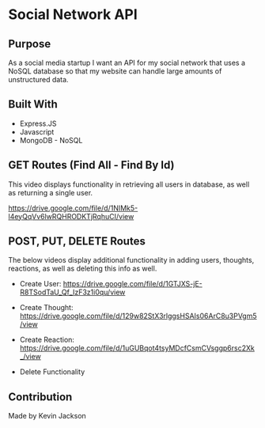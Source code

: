 # Social Network API

## Purpose
As a social media startup I want an API for my social network that uses a NoSQL database so that my website can handle large amounts of unstructured data.

## Built With 
* Express.JS
* Javascript
* MongoDB - NoSQL

## GET Routes (Find All - Find By Id)

This video displays functionality in retrieving all users in database, as well as returning a single user.

https://drive.google.com/file/d/1NIMk5-l4eyQqVv6lwRQHRODKTjRqhuCI/view

## POST, PUT, DELETE Routes

The below videos display additional functionality in adding users, thoughts, reactions, as well as deleting this info as well.

* Create User:
https://drive.google.com/file/d/1GTJXS-jE-R8TSodTaU_Qf_IzF3z1i0qu/view


* Create Thought:
https://drive.google.com/file/d/129w82StX3rlggsHSAIs06ArC8u3PVgm5/view


* Create Reaction:
https://drive.google.com/file/d/1uGUBqot4tsyMDcfCsmCVsggp6rsc2Xk_/view


* Delete Functionality



## Contribution
Made by Kevin Jackson
